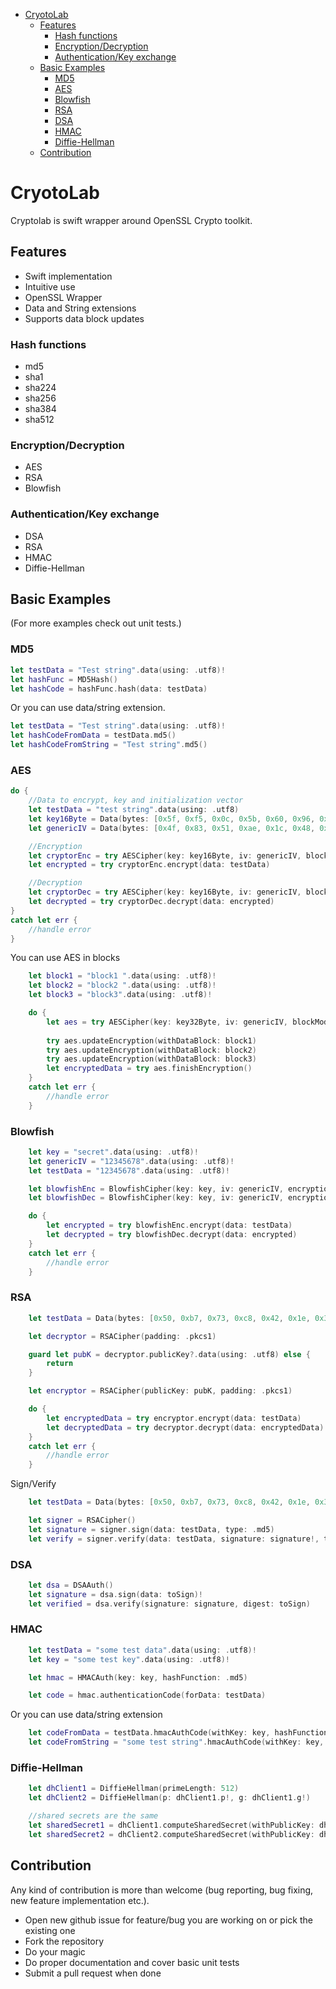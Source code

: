 - [CryotoLab](#CryotoLab)
	- [Features](#features)
		- [Hash functions](#hash-functions)
		- [Encryption/Decryption](#encryptiondecryption)
		- [Authentication/Key exchange](#authenticationKey-exchange)
	- [Basic Examples](#basic-examples)
		- [MD5](#md5)
		- [AES](#aes)
		- [Blowfish](#blowfish)
		- [RSA](#rsa)
		- [DSA](#dsa)
		- [HMAC](#hmac)
		- [Diffie-Hellman](#diffiehellman)
	- [Contribution](#contribution)

# CryotoLab
Cryptolab is swift wrapper around OpenSSL Crypto toolkit.

## Features
- Swift implementation
- Intuitive use
- OpenSSL Wrapper
- Data and String extensions
- Supports data block updates

### Hash functions

- md5
- sha1
- sha224
- sha256
- sha384
- sha512

### Encryption/Decryption

- AES
- RSA
- Blowfish

### Authentication/Key exchange

- DSA
- RSA
- HMAC
- Diffie-Hellman

## Basic Examples 

(For more examples check out unit tests.)

### MD5 
```swift
let testData = "Test string".data(using: .utf8)!
let hashFunc = MD5Hash()
let hashCode = hashFunc.hash(data: testData)
```
Or you can use data/string extension.

```swift
let testData = "Test string".data(using: .utf8)!
let hashCodeFromData = testData.md5()
let hashCodeFromString = "Test string".md5()
```

### AES
```swift
do {
	//Data to encrypt, key and initialization vector
	let testData = "test string".data(using: .utf8)
	let key16Byte =	Data(bytes: [0x5f, 0xf5, 0x0c, 0x5b, 0x60, 0x96, 0x84, 0xa2, 0x35, 0xd5, 0xc5, 0xbf, 0x24, 0x69, 0x40, 0x8a])
	let genericIV =	Data(bytes: [0x4f, 0x83, 0x51, 0xae, 0x1c, 0x48, 0xf4, 0x81, 0x65, 0xf8, 0x1b, 0x53, 0x3d, 0xd6, 0xd9, 0x1f])

	//Encryption
	let cryptorEnc = try AESCipher(key: key16Byte, iv: genericIV, blockMode: .cbc)
	let encrypted = try cryptorEnc.encrypt(data: testData)

	//Decryption
	let cryptorDec = try AESCipher(key: key16Byte, iv: genericIV, blockMode: .cbc)
	let decrypted = try cryptorDec.decrypt(data: encrypted)
}
catch let err {
	//handle error
}
```
You can use AES in blocks

```swift
	let block1 = "block1 ".data(using: .utf8)!
	let block2 = "block2 ".data(using: .utf8)!
	let block3 = "block3".data(using: .utf8)!

	do {
		let aes = try AESCipher(key: key32Byte, iv: genericIV, blockMode: .ctr)
		
		try aes.updateEncryption(withDataBlock: block1)
		try aes.updateEncryption(withDataBlock: block2)
		try aes.updateEncryption(withDataBlock: block3)
		let encryptedData = try aes.finishEncryption()
	}
	catch let err {
		//handle error
	}
```

### Blowfish

```swift
	let key	= "secret".data(using: .utf8)!
	let genericIV =	"12345678".data(using: .utf8)!
	let testData = "12345678".data(using: .utf8)!

	let blowfishEnc = BlowfishCipher(key: key, iv: genericIV, encryptionMode: .ecb)
	let blowfishDec = BlowfishCipher(key: key, iv: genericIV, encryptionMode: .ecb)

	do {
		let encrypted = try blowfishEnc.encrypt(data: testData)
		let decrypted = try blowfishDec.decrypt(data: encrypted)
	}
	catch let err {
		//handle error
	}
```

### RSA

```swift
	let testData = Data(bytes: [0x50, 0xb7, 0x73, 0xc8, 0x42, 0x1e, 0x3d, 0x1a, 0x5e, 0xc4, 0x48, 0x50, 0x80, 0x03, 0x03, 0x66])

	let decryptor = RSACipher(padding: .pkcs1)

	guard let pubK = decryptor.publicKey?.data(using: .utf8) else {
		return
	}

	let encryptor = RSACipher(publicKey: pubK, padding: .pkcs1)

	do {
		let encryptedData = try encryptor.encrypt(data: testData)
		let decryptedData = try decryptor.decrypt(data: encryptedData)
	}
	catch let err {
		//handle error
	}
```

Sign/Verify

```swift
	let testData = Data(bytes: [0x50, 0xb7, 0x73, 0xc8, 0x42, 0x1e, 0x3d, 0x1a, 0x5e, 0xc4, 0x48, 0x50, 0x80, 0x03, 0x03, 0x66])

	let signer = RSACipher()
	let signature = signer.sign(data: testData, type: .md5)
	let verify = signer.verify(data: testData, signature: signature!, type: .md5)

```

### DSA

```swift
	let dsa = DSAAuth()
	let signature = dsa.sign(data: toSign)! 
	let verified = dsa.verify(signature: signature, digest: toSign)
```

### HMAC

```swift
	let testData = "some test data".data(using: .utf8)!
	let key = "some test key".data(using: .utf8)!

	let hmac = HMACAuth(key: key, hashFunction: .md5)

	let code = hmac.authenticationCode(forData: testData) 
```
Or you can use data/string extension

```swift
	let codeFromData = testData.hmacAuthCode(withKey: key, hashFunction: .md5)
	let codeFromString = "some test string".hmacAuthCode(withKey: key, hashFunction: .md5)
```

### Diffie-Hellman

```swift
	let dhClient1 = DiffieHellman(primeLength: 512)
	let dhClient2 = DiffieHellman(p: dhClient1.p!, g: dhClient1.g!)

	//shared secrets are the same
	let sharedSecret1 = dhClient1.computeSharedSecret(withPublicKey: dhClient2.publicKey!.data(using: .utf8)!)
	let sharedSecret2 = dhClient2.computeSharedSecret(withPublicKey: dhClient1.publicKey!.data(using: .utf8)!)
```

## Contribution 

Any kind of contribution is more than welcome (bug reporting, bug fixing, new feature implementation etc.).

- Open new github issue for feature/bug you are working on or pick the existing one
- Fork the repository
- Do your magic
- Do proper documentation and cover basic unit tests
- Submit a pull request when done
